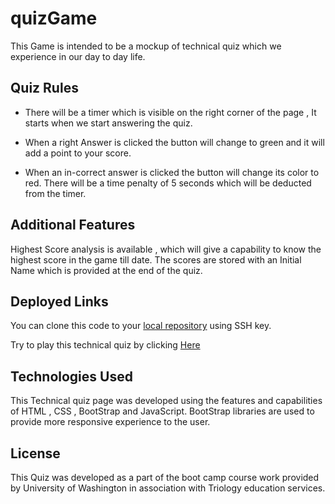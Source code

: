# quizGame

This Game is intended to be a mockup of technical quiz which we experience in our day to day life. 

## Quiz Rules

* There will be a timer which is visible on the right corner of the page , It starts when we start answering the quiz. 

* When a right Answer is clicked the button will change to green and it will add a point to your score.

* When an in-correct answer is clicked the button will change its color to red. There will be a time penalty of 5 seconds which will be deducted from the timer.

## Additional Features

Highest Score analysis is available , which will give a capability to know the highest score in the game till date. The scores are stored with an Initial Name which is provided at the end of the quiz.

## Deployed Links

You can clone this code to your [local repository](https://github.com/anurav18/quizGame) using SSH key. 

Try to play this technical quiz by clicking [Here](https://anurav18.github.io/quizGame/)


## Technologies Used

This Technical quiz page was developed using the features and capabilities of HTML , CSS , BootStrap and JavaScript. BootStrap libraries are used to provide more responsive experience to the user.

## License

This Quiz was developed as a part of the boot camp course work provided by University of Washington in association with Triology education services.